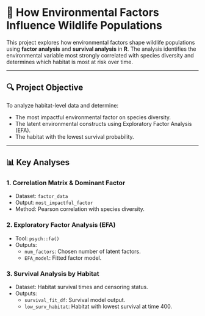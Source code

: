 # 🌿 How Environmental Factors Influence Wildlife Populations

This project explores how environmental factors shape wildlife populations using **factor analysis** and **survival analysis** in **R**. The analysis identifies the environmental variable most strongly correlated with species diversity and determines which habitat is most at risk over time.

---

## 🔍 Project Objective

To analyze habitat-level data and determine:
- The most impactful environmental factor on species diversity.
- The latent environmental constructs using Exploratory Factor Analysis (EFA).
- The habitat with the lowest survival probability.

---

## 📊 Key Analyses

### 1. **Correlation Matrix & Dominant Factor**
- Dataset: `factor_data`
- Output: `most_impactful_factor`
- Method: Pearson correlation with species diversity.

### 2. **Exploratory Factor Analysis (EFA)**
- Tool: `psych::fa()`
- Outputs:
  - `num_factors`: Chosen number of latent factors.
  - `EFA_model`: Fitted factor model.

### 3. **Survival Analysis by Habitat**
- Dataset: Habitat survival times and censoring status.
- Outputs:
  - `survival_fit_df`: Survival model output.
  - `low_surv_habitat`: Habitat with lowest survival at time 400.
